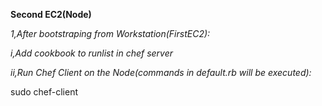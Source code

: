**Second EC2(Node)**

_1,After bootstraping from Workstation(FirstEC2):_

_i,Add cookbook to runlist in chef server_

_ii,Run Chef Client on the Node(commands in default.rb will be executed):_

sudo chef-client


